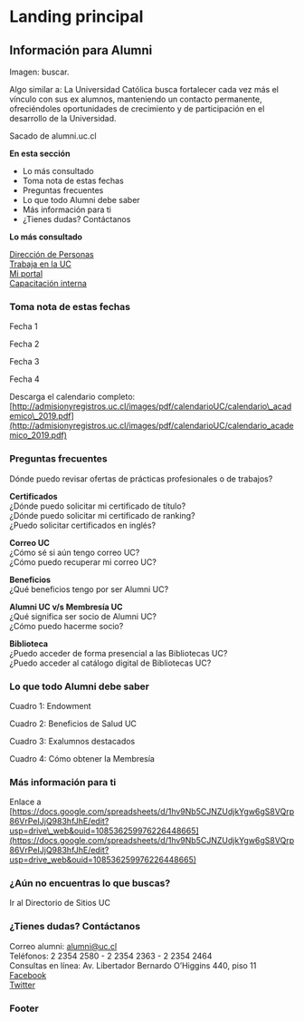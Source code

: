 # Landing principal



## Información para Alumni

Imagen: buscar.

Algo similar a: La Universidad Católica busca fortalecer cada vez más el vínculo con sus ex alumnos, manteniendo un contacto permanente, ofreciéndoles oportunidades de crecimiento y de participación en el desarrollo de la Universidad.

Sacado de alumni.uc.cl

**En esta sección**

* Lo más consultado
* Toma nota de estas fechas
* Preguntas frecuentes
* Lo que todo Alumni debe saber
* Más información para ti
* ¿Tienes dudas? Contáctanos

**Lo más consultado**

[Dirección de Personas](http://personas.uc.cl)  
[Trabaja en la UC](https://uccatolica.trabajando.cl/)  
[Mi portal ](http://portal.uc.cl)  
[Capacitación interna](http://personal.uc.cl/table/capacitacion/programa-de-capacitacion/)

### **Toma nota de estas fechas**

Fecha 1

Fecha 2

Fecha 3

Fecha 4

Descarga el calendario completo: [http://admisionyregistros.uc.cl/images/pdf/calendarioUC/calendario\_academico\_2019.pdf](http://admisionyregistros.uc.cl/images/pdf/calendarioUC/calendario_academico_2019.pdf)



### **Preguntas frecuentes**

Dónde puedo revisar ofertas de prácticas profesionales o de trabajos?  


  
**Certificados**   
¿Dónde puedo solicitar mi certificado de título?   
¿Dónde puedo solicitar mi certificado de ranking?  
¿Puedo solicitar certificados en inglés?

**Correo UC**  
¿Cómo sé si aún tengo correo UC?  
¿Cómo puedo recuperar mi correo UC?

**Beneficios**  
¿Qué beneficios tengo por ser Alumni UC?

**Alumni UC v/s Membresía UC**  
¿Qué significa ser socio de Alumni UC?  
¿Cómo puedo hacerme socio?

**Biblioteca**  
¿Puedo acceder de forma presencial a las Bibliotecas UC?  
¿Puedo acceder al catálogo digital de Bibliotecas UC?



### Lo que todo Alumni debe saber

Cuadro 1: Endowment

Cuadro 2: Beneficios de Salud UC

Cuadro 3: Exalumnos destacados

Cuadro 4: Cómo obtener la Membresía



### Más información para ti

Enlace a [https://docs.google.com/spreadsheets/d/1hv9Nb5CJNZUdjkYgw6gS8VQrp86VrPeIJjQ983hfJhE/edit?usp=drive\_web&ouid=108536259976226448665](https://docs.google.com/spreadsheets/d/1hv9Nb5CJNZUdjkYgw6gS8VQrp86VrPeIJjQ983hfJhE/edit?usp=drive_web&ouid=108536259976226448665)

### ¿Aún no encuentras lo que buscas?

Ir al Directorio de Sitios UC

### ¿Tienes dudas? Contáctanos

  
Correo alumni: alumni@uc.cl   
Teléfonos: 2 2354 2580 - 2 2354 2363 - 2 2354 2464   
Consultas en línea: Av. Libertador Bernardo O’Higgins 440, piso 11   
[Facebook](http://facebook.com/alumniUC%20)  
[Twitter](http://twitter.com/exalumnos_UC)

### Footer







